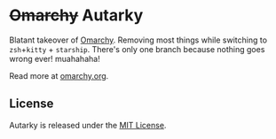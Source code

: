 # ~~Omarchy~~ Autarky

Blatant takeover of [Omarchy](https://github.com/basecamp/autarky). Removing most things while switching to `zsh`+`kitty` + `starship`. There's only one branch because nothing goes wrong ever! muahahaha!

Read more at [omarchy.org](https://omarchy.org).

## License

Autarky is released under the [MIT License](https://opensource.org/licenses/MIT).

